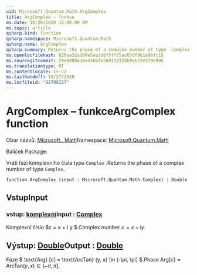 ```yaml
---
uid: Microsoft.Quantum.Math.ArgComplex
title: ArgComplex – funkce
ms.date: 10/26/2020 12:00:00 AM
ms.topic: article
qsharp.kind: function
qsharp.namespace: Microsoft.Quantum.Math
qsharp.name: ArgComplex
qsharp.summary: Returns the phase of a complex number of type `Complex`.
ms.openlocfilehash: 629aa32ad80e5aa3d6f5ff75ac65df9b1a96fc15
ms.sourcegitcommit: 29e0d88a30e4166fa580132124b0eb57e1f0e986
ms.translationtype: MT
ms.contentlocale: cs-CZ
ms.lasthandoff: 10/27/2020
ms.locfileid: "92708337"
---
```

# <a name="argcomplex-function"></a><span data-ttu-id="eb010-102">ArgComplex – funkce</span><span class="sxs-lookup"><span data-stu-id="eb010-102">ArgComplex function</span></span>

<span data-ttu-id="eb010-103">Obor názvů: [Microsoft.. Math](xref:Microsoft.Quantum.Math)</span><span class="sxs-lookup"><span data-stu-id="eb010-103">Namespace: [Microsoft.Quantum.Math](xref:Microsoft.Quantum.Math)</span></span>

<span data-ttu-id="eb010-104">Balíček [](https://nuget.org/packages/)</span><span class="sxs-lookup"><span data-stu-id="eb010-104">Package: [](https://nuget.org/packages/)</span></span>


<span data-ttu-id="eb010-105">Vrátí fázi komplexního čísla typu `Complex` .</span><span class="sxs-lookup"><span data-stu-id="eb010-105">Returns the phase of a complex number of type `Complex`.</span></span>

```qsharp
function ArgComplex (input : Microsoft.Quantum.Math.Complex) : Double
```


## <a name="input"></a><span data-ttu-id="eb010-106">Vstup</span><span class="sxs-lookup"><span data-stu-id="eb010-106">Input</span></span>

### <a name="input--complex"></a><span data-ttu-id="eb010-107">vstup: [komplexní](xref:Microsoft.Quantum.Math.Complex)</span><span class="sxs-lookup"><span data-stu-id="eb010-107">input : [Complex](xref:Microsoft.Quantum.Math.Complex)</span></span>

<span data-ttu-id="eb010-108">Komplexní číslo $c = x + i y $.</span><span class="sxs-lookup"><span data-stu-id="eb010-108">Complex number $c = x + i y$.</span></span>



## <a name="output--double"></a><span data-ttu-id="eb010-109">Výstup: [Double](xref:microsoft.quantum.lang-ref.double)</span><span class="sxs-lookup"><span data-stu-id="eb010-109">Output : [Double](xref:microsoft.quantum.lang-ref.double)</span></span>

<span data-ttu-id="eb010-110">Fáze $ \text{Arg} [c] = \text{ArcTan} (y, x) \in (-\pi, \pi] $.</span><span class="sxs-lookup"><span data-stu-id="eb010-110">Phase $\text{Arg}[c] = \text{ArcTan}(y,x) \in (-\pi,\pi]$.</span></span>